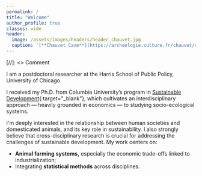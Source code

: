 ```yaml
---
permalink: /
title: "Welcome"
author_profile: true
classes: wide
header:
  image: /assets/images/headers/header_chauvet.jpg
  caption: '[**Chauvet Cave**](https://archeologie.culture.fr/chauvet/en/symbolic-expressions){:target="_blank"} (~ 34,000 BP)'
---
```


[//]: <> Comment

I am a postdoctoral researcher at the Harris School of Public Policy, University of Chicago.

I received my Ph.D. from Columbia University’s program in [Sustainable Development](https://www.sipa.columbia.edu/academics/programs/phd-sustainable-development){:target="_blank"}, which cultivates an interdisciplinary approach — heavily grounded in economics — to studying socio-ecological systems.

I'm deeply interested in the relationship between human societies and domesticated animals, and its key role in sustainability. I also strongly believe that cross-disciplinary research is crucial for addressing the challenges of sustainable development. My work centers on:

  - **Animal farming systems,** especially the economic trade-offs linked to industrialization;
  - Integrating **statistical methods** across disciplines.


